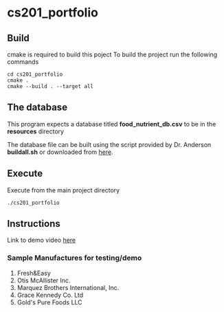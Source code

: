 # cs201_portfolio

## Build
cmake is required to build this poject
To build the project run the following commands
``` 
cd cs201_portfolio
cmake .
cmake --build . --target all
```

## The database
This program expects a database titled **food_nutrient_db.csv** to be in the **resources** directory

The database file can be built using the script provided by Dr. Anderson **buildall.sh** or downloaded from [here](https://ualearn.blackboard.com/bbcswebdav/pid-4162780-dt-content-rid-37873091_1/xid-37873091_1).

## Execute
Execute from the main project directory
```
./cs201_portfolio
```

## Instructions
Link to demo video [here](https://youtu.be/kb-0gduhbMs)

### Sample Manufactures for testing/demo
1. Fresh&Easy
2. Otis McAllister Inc.
3. Marquez Brothers International, Inc.
4. Grace Kennedy Co. Ltd
5. Gold's Pure Foods LLC
